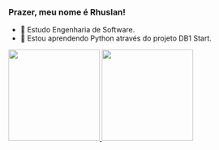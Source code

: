 ### Prazer, meu nome é Rhuslan! 

- 🤖 Estudo Engenharia de Software.
- 👾 Estou aprendendo Python através do projeto DB1 Start.

 <div>
   <a href="https://github.com/rhuslangrassel">
   <img height="180em" src="https://github-readme-stats.vercel.app/api?username=rhuslangrassel&show_icons=true&hide=contribs,prs&cache_seconds=86400&theme=neon"/>
   <img height="180em" src="https://github-readme-stats.vercel.app/api/pin/?username=rhuslangrassel&repo=github-readme-stats&cache_seconds=86400&theme=neon"/>
     
 </div>


